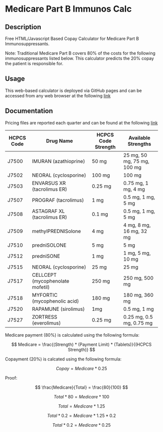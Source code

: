 # Medicare Part B Immunos Calc
## Description
Free HTML/Javascript Based Copay Calculator for Medicare Part B Immunosuppressants.

Note: Traditional Medicare Part B covers 80% of the costs for the following immunosuppressants listed below. This calculator predicts the 20% copay the patient is responsible for.

## Usage
This web-based calculator is deployed via GitHub pages and can be accessed from any web browser at the following [link](https://eszopicoder.github.io/MedBCalc/)

## Documentation
Pricing files are reported each quarter and can be found at the following [link](https://www.cms.gov/medicare/payment/part-b-drugs/asp-pricing-files)

| HCPCS Code | Drug Name | HCPCS Code Strength | Available Strengths |
| --- | --- | --- | --- |
| J7500 | IMURAN (azathioprine) | 50 mg | 25 mg, 50 mg, 75 mg, 100 mg |
| J7502 | NEORAL (cyclosporine) | 100 mg | 100 mg |
| J7503 | ENVARSUS XR (tacrolimus ER) | 0.25 mg | 0.75 mg, 1 mg, 4 mg |
| J7507 | PROGRAF (tacrolimus) | 1 mg | 0.5 mg, 1 mg, 5 mg |
| J7508 | ASTAGRAF XL (tacrolimus ER) | 0.1 mg | 0.5 mg, 1 mg, 5 mg |
| J7509 | methylPREDNISolone | 4 mg | 4 mg, 8 mg, 16 mg, 32 mg |
| J7510 | predniSOLONE | 5 mg | 5 mg |
| J7512 | predniSONE | 1 mg | 1 mg, 5 mg, 10 mg |
| J7515 | NEORAL (cyclosporine) | 25 mg | 25 mg |
| J7517 | CELLCEPT (mycophenolate mofetil) | 250 mg | 250 mg, 500 mg |
| J7518 | MYFORTIC (mycophenolic acid) | 180 mg | 180 mg, 360 mg |
| J7520 | RAPAMUNE (sirolimus) | 1mg | 0.5 mg, 1 mg |
| J7527 | ZORTRESS (everolimus) | 0.25 mg | 0.25 mg, 0.5 mg, 0.75 mg |

Medicare payment (80%) is calculated using the following formula:

$$ Medicare = \frac{(Strength) * (Payment Limit) * (Tablets)}{(HCPCS Strength)}  $$

Copayment (20%) is calcated using the following formula:

$$ Copay = Medicare * 0.25 $$

Proof:

$$ \frac{Medicare}{Total} = \frac{80}{100}  $$

$$ Total * 80 = Medicare * 100 $$

$$ Total = Medicare * 1.25 $$

$$ Total * 0.2 = Medicare * 1.25 * 0.2 $$

$$ Total * 0.2 = Medicare * 0.25 $$

